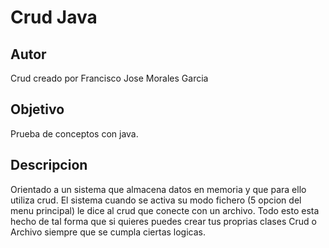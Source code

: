 # Crud Java
## Autor 
Crud creado por Francisco Jose Morales Garcia
## Objetivo
Prueba de conceptos con java.
## Descripcion
Orientado a un sistema que almacena datos en memoria y que para ello utiliza crud.
El sistema cuando se activa su modo fichero (5 opcion del menu principal)
le dice al crud que conecte con un archivo.
Todo esto esta hecho de tal forma que si quieres puedes crear tus proprias clases Crud o Archivo siempre que se cumpla ciertas logicas.
